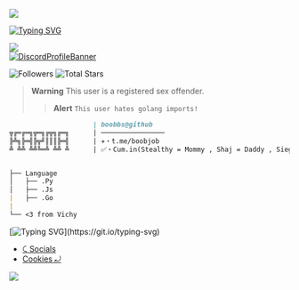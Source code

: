 <img src="https://cdn.discordapp.com/attachments/1004047554960429187/1011604260707905556/py_anime.png"></code></a>

[![Typing SVG](https://readme-typing-svg.herokuapp.com?font=Yellowtail&duration=4000&color=730ACD&lines=Karma)](https://git.io/typing-svg)

![](https://komarev.com/ghpvc/?username=Ratsuyo&color=blueviolet)
<br>
[![DiscordProfileBanner](https://discord.c99.nl/widget/theme-3/1003739226870906981.png)](https://discord.com)

<p align="left">
  <img alt="Followers" src="https://img.shields.io/github/followers/boobbs?style=for-the-badge&logo=stylelint&color=blueviolet">
  <img alt="Total Stars" src="https://img.shields.io/github/stars/boobbs?style=for-the-badge&logo=Streamlit&color=blueviolet">
</p>

> **Warning**
> This user is a registered sex offender.
> > **Alert**
> ```This user hates golang imports!```
```md
                     | boobbs@github
╦╔═╔═╗╦═╗╔╦╗╔═╗      | ────────────────
╠╩╗╠═╣╠╦╝║║║╠═╣      | ✈️・t.me/boobjob
╩ ╩╩ ╩╩╚═╩ ╩╩ ╩      | ✅・Cum.in(Stealthy = Mommy , Shaj = Daddy , Siegfried = Granny , Dreamy = sexy , Hunolog = pro haxor + pls no mad anymore at me UwU , ui = my sex slave , Rayan = stepdaddy , Gulab = stepmommy , Fabio = Sexy + Hot , Merkz = my AHDH negrou , x3 = quotable , TrixTM = blacc , Aniell4 = cute , itroublve = troublebouble , Trippy = my daddy , blaststar/tech_support = my idol UwU , tos nigger = my son (me proud) , bytixo = oh , ichhacke = unjailed🥳)


├── Language
│   ├── .Py
│   ├── .Js
|   ├── .Go
|
└── <3 from Vichy
```

[![Typing SVG](https://readme-typing-svg.herokuapp.com?duration=2100&color=F7C433&lines=Have+something+to+say%3F;Without..;genuine+legally+accepted+proof%3F;Talk+to+my+dick.)](https://git.io/typing-svg)

- [⤹ Socials](https://clippy.link/sex)
- [Cookies ⤾](https://discord.gg/horney)

<img src="https://cdn.discordapp.com/attachments/824105295121743872/1009108413130743888/IMG_6859.jpg"></code></a>
